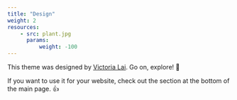 ```yaml
---
title: "Design"
weight: 2 
resources:
    - src: plant.jpg
      params:
          weight: -100
---
```


This theme was designed by [Victoria Lai](https://victoria.dev). Go on, explore! 💪

If you want to use it for your website, check out the section at the bottom of the main page. 👍
